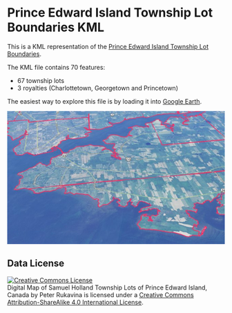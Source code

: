 # Prince Edward Island Township Lot Boundaries KML

This is a KML representation of the [Prince Edward Island Township Lot Boundaries](https://github.com/reinvented/hollandmap).

The KML file contains 70 features:
 
 * 67 township lots
 * 3 royalties (Charlottetown, Georgetown and Princetown)
 
The easiest way to explore this file is by loading it into [Google Earth](https://www.google.com/earth/).

![image](../screenshots/googleearth-example.jpg)

## Data License

<a rel="license" href="http://creativecommons.org/licenses/by-sa/4.0/"><img alt="Creative Commons License" style="border-width:0" src="https://i.creativecommons.org/l/by-sa/4.0/88x31.png" /></a><br /><span xmlns:dct="http://purl.org/dc/terms/" href="http://purl.org/dc/dcmitype/Dataset" property="dct:title" rel="dct:type">Digital Map of Samuel Holland Township Lots of Prince Edward Island, Canada</span> by <span xmlns:cc="http://creativecommons.org/ns#" property="cc:attributionName">Peter Rukavina</span> is licensed under a <a rel="license" href="http://creativecommons.org/licenses/by-sa/4.0/">Creative Commons Attribution-ShareAlike 4.0 International License</a>.